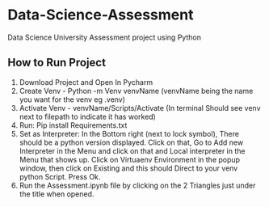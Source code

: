 # Data-Science-Assessment
Data Science University Assessment project using Python 

## How to Run Project
1) Download Project and Open In Pycharm
2) Create Venv - Python -m Venv venvName (venvName being the name you want for the venv eg .venv)
3) Activate Venv - venvName/Scripts/Activate (In terminal Should see venv next to filepath to indicate it has worked)
4) Run: Pip install Requirements.txt
5) Set as Interpreter: In the Bottom right (next to lock symbol), There should be a python version displayed. Click on that, Go to Add new Interpreter in the Menu and click on that and Local interpreter in the Menu that shows up. Click on Virtuaenv Environment in the popup window, then click on Existing and this should Direct to your venv python Script. Press Ok.
6) Run the Assessment.ipynb file by clicking on the 2 Triangles just under the title when opened.
